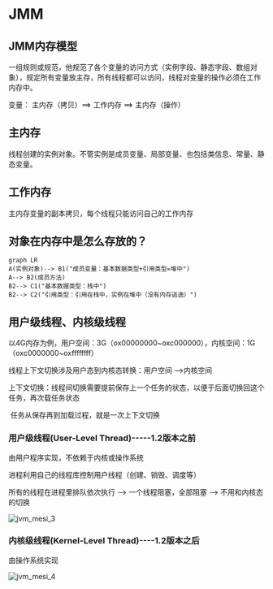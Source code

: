 # JMM

## JMM内存模型

一组规则或规范，他规范了各个变量的访问方式（实例字段、静态字段、数组对象），规定所有变量放主存，所有线程都可以访问，线程对变量的操作必须在工作内存中。

变量： 主内存（拷贝）==> 工作内存 ==> 主内存（操作）



## 主内存

线程创建的实例对象。不管实例是成员变量、局部变量、也包括类信息、常量、静态变量。



## 工作内存

主内存变量的副本拷贝，每个线程只能访问自己的工作内存



## 对象在内存中是怎么存放的？

```mermaid
graph LR
A(实例对象)--> B1("成员变量：基本数据类型+引用类型=堆中")
A--> B2(成员方法)
B2--> C1("基本数据类型：栈中")
B2--> C2("引用类型：引用在栈中，实例在堆中（没有内存逃逸）")
```





## 用户级线程、内核级线程

以4G内存为例，用户空间：3G（ox00000000~oxc000000），内核空间：1G（oxc0000000~oxffffffff）

线程上下文切换涉及用户态到内核态转换：用户空间 -->内核空间

上下文切换：线程间切换需要提前保存上一个任务的状态，以便于后面切换回这个任务，再次载任务状态

​                      任务从保存再到加载过程，就是一次上下文切换

### 用户级线程(User-Level Thread)-----1.2版本之前

由用户程序实现，不依赖于内核或操作系统

进程利用自己的线程库控制用户线程（创建、销毁、调度等）

所有的线程在进程里排队依次执行 -->  一个线程阻塞，全部阻塞  -->  不用和内核态的切换

![jvm_mesi_3](D:\project\huan415\JavaYang\jvm\images\jvm_mesi_3.png)

### 内核级线程(Kernel-Level Thread)----1.2版本之后

由操作系统实现

![jvm_mesi_4](D:\project\huan415\JavaYang\jvm\images\jvm_mesi_4.png)
